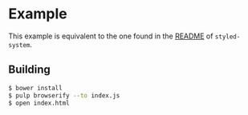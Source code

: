 # Example

This example is equivalent to the one found in the [README](https://github.com/jxnblk/styled-system#usage) of `styled-system`.

## Building

```sh
$ bower install
$ pulp browserify --to index.js
$ open index.html
```
